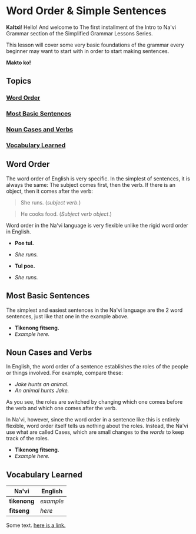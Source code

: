 # Word Order & Simple Sentences

**Kaltxì**! Hello! And welcome to The first installment of the Intro to Na'vi Grammar section of the Simplified Grammar Lessons Series.

This lesson will cover some very basic foundations of the grammar every beginner may want to start with in order to start making sentences.

**Makto ko!**

## Topics

### [Word Order](#1)

### [Most Basic Sentences](#2)

### [Noun Cases and Verbs](#3)

### [Vocabulary Learned](#v)

<span id="1">
</span>

## Word Order

The word order of English is very specific. In the simplest of sentences, it is always the same: The subject comes first, then the verb. If there is an object, then it comes after the verb:

> She runs. (_subject verb._)

> He cooks food. (_Subject verb object_.)

Word order in the Na'vi language is very flexible unlike the rigid word order in English.

- **Poe tul.**
- _She runs._

- **Tul poe.**
- _She runs._

<span id="2">
</span>

## Most Basic Sentences

The simplest and easiest sentences in the Na'vi language are the 2 word sentences, just like that one in the example above.

- **Tìkenong fìtseng.**
- _Example here._

<span id="3">
</span>

## Noun Cases and Verbs

In English, the word order of a sentence establishes the roles of the people or things involved. For example, compare these:

- _Jake hunts an animal._
- _An animal hunts Jake._

As you see, the roles are switched by changing which one comes before the verb and which one comes after the verb.

In Na'vi, however, since the word order in a sentence like this is entirely flexible, word order itself tells us nothing about the roles. Instead, the Na'vi use what are called Cases, which are small changes to the _words_ to keep track of the roles. 

- **Tìkenong fìtseng.**
- _Example here._

<span id="v">
</span>

## Vocabulary Learned

Na'vi        | English
------------ | ---------
**tìkenong** | _example_
**fìtseng**  | _here_

Some text. [here is a link.](https://github.com/adam-p/markdown-here/wiki/Markdown-Cheatsheet)
